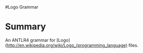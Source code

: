 #Logo Grammar

# Summary

An ANTLR4 grammar for [Logo](http://en.wikipedia.org/wiki/Logo_(programming_language) files.





